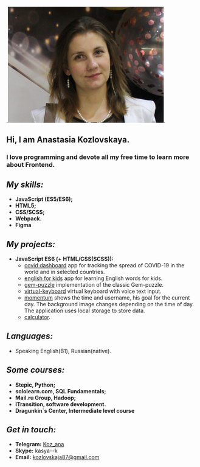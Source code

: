 .<img src="https://raw.githubusercontent.com/Kkasya/rsschool-cv/gh-pages/foto.jpg" width="410" height="305" />.
## Hi, I am Anastasia Kozlovskaya.
### I love programming and devote all my free time to learn more about Frontend.

## *My skills:* 
* **JavaScript (ES5/ES6);**
* **HTML5;**
* **CSS/SCSS;**
* **Webpack.**
* **Figma**

## *My projects:*
- **JavaScript ES6 (+ HTML/CSS(SCSS)):**
    - [covid dashboard](https://github.com/Kkasya/covid/) app for tracking the spread of COVID-19 in the world and in selected countries.
    - [english for kids](https://github.com/Kkasya/english/) app for learning English words for kids.
    - [gem-puzzle](https://github.com/Kkasya/game/) implementation of the classic Gem-puzzle.
    - [virtual-keyboard](https://github.com/Kkasya/virtual-keyboard/) virtual keyboard with voice text input.
    - [momentum](https://github.com/Kkasya/momentum) shows the time and username, his goal for the current day. The background image changes depending on the time of day. The application uses local storage to store data.
    - [calculator](https://github.com/Kkasya/calculator/).
    
## *Languages:*
- Speaking English(B1), Russian(native).

## *Some courses:*
-    **Stepic, Python;**
-    **sololearn.com, SQL Fundamentals;**
-    **Mail.ru Group, Hadoop;**
-    **ITransition, software development.**
-    **Dragunkin`s Center, Intermediate level course**

## *Get in touch:*
+ **Telegram:** [Koz_ana](https://t.me/Koz_ana)
+ **Skype:** kasya--k
+ **Email:** <kozlovskaja87@gmail.com>
